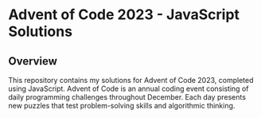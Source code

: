 # Advent of Code 2023 - JavaScript Solutions

## Overview
This repository contains my solutions for Advent of Code 2023, completed using JavaScript. Advent of Code is an annual coding event consisting of daily programming challenges throughout December. Each day presents new puzzles that test problem-solving skills and algorithmic thinking.


